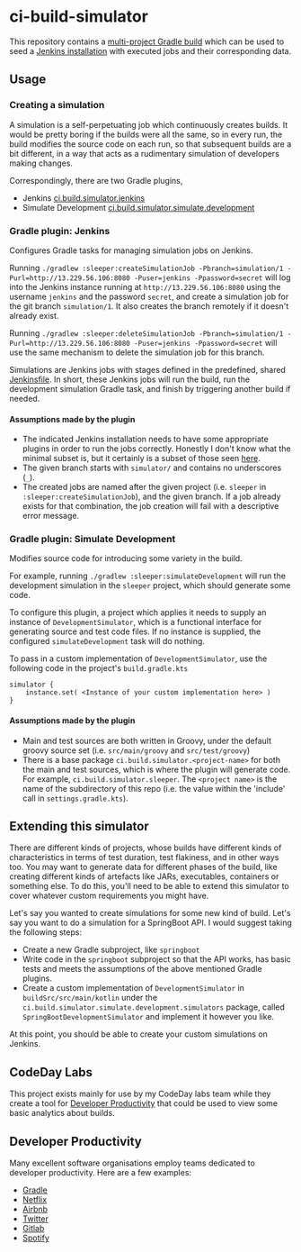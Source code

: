 # ci-build-simulator

This repository contains
a [multi-project Gradle build](https://docs.gradle.org/current/userguide/multi_project_builds.html#sec:creating_multi_project_builds)
which can be used to seed a [Jenkins installation](https://github.com/robmoore-i/JenkinsEC2) with executed jobs and
their corresponding data.

## Usage

### Creating a simulation

A simulation is a self-perpetuating job which continuously creates builds. It would be pretty boring if the builds were
all the same, so in every run, the build modifies the source code on each run, so that subsequent builds are a bit
different, in a way that acts as a rudimentary simulation of developers making changes.

Correspondingly, there are two Gradle plugins,

- Jenkins
  [ci.build.simulator.jenkins](buildSrc/src/main/kotlin/ci/build/simulator/jenkins)
- Simulate Development
  [ci.build.simulator.simulate.development](buildSrc/src/main/kotlin/ci/build/simulator/simulate/development)

### Gradle plugin: Jenkins

Configures Gradle tasks for managing simulation jobs on Jenkins.

Running `./gradlew :sleeper:createSimulationJob -Pbranch=simulation/1 -Purl=http://13.229.56.106:8080 -Puser=jenkins -Ppassword=secret`
will log into the Jenkins instance running at `http://13.229.56.106:8080` using the username `jenkins` and the password
`secret`, and create a simulation job for the git branch `simulation/1`. It also creates the branch remotely if it
doesn't already exist.

Running `./gradlew :sleeper:deleteSimulationJob -Pbranch=simulation/1 -Purl=http://13.229.56.106:8080 -Puser=jenkins -Ppassword=secret`
will use the same mechanism to delete the simulation job for this branch.

Simulations are Jenkins jobs with stages defined in the predefined, shared
[Jenkinsfile](buildSrc/src/main/resources/Jenkinsfile.groovy). In short, these Jenkins jobs will run the build, run the 
development simulation Gradle task, and finish by triggering another build if needed.

#### Assumptions made by the plugin

- The indicated Jenkins installation needs to have some appropriate plugins in order to run the jobs correctly. Honestly
  I don't know what the minimal subset is, but it certainly is a subset of those
  seen [here](https://github.com/robmoore-i/JenkinsEC2/blob/main/jenkins_install_plugins.sh#L17).
- The given branch starts with `simulator/` and contains no underscores (`_`).
- The created jobs are named after the given project (i.e. `sleeper` in `:sleeper:createSimulationJob`), and the given
  branch. If a job already exists for that combination, the job creation will fail with a descriptive error message.

### Gradle plugin: Simulate Development

Modifies source code for introducing some variety in the build.

For example, running `./gradlew :sleeper:simulateDevelopment` will run the development simulation in the `sleeper`
project, which should generate some code.

To configure this plugin, a project which applies it needs to supply an instance of `DevelopmentSimulator`, which is a
functional interface for generating source and test code files. If no instance is supplied, the configured
`simulateDevelopment` task will do nothing.

To pass in a custom implementation of `DevelopmentSimulator`, use the following code in the project's `build.gradle.kts`

```
simulator {
    instance.set( <Instance of your custom implementation here> )
}
```

#### Assumptions made by the plugin

- Main and test sources are both written in Groovy, under the default groovy source set
  (i.e. `src/main/groovy` and `src/test/groovy`)
- There is a base package `ci.build.simulator.<project-name>` for both the main and test sources, which is where the
  plugin will generate code. For example,
  `ci.build.simulator.sleeper`. The `<project name>` is the name of the subdirectory of this repo (i.e. the value within
  the 'include' call in `settings.gradle.kts`).

## Extending this simulator

There are different kinds of projects, whose builds have different kinds of characteristics in terms of test duration,
test flakiness, and in other ways too. You may want to generate data for different phases of the build, like creating
different kinds of artefacts like JARs, executables, containers or something else. To do this, you'll need to be able to
extend this simulator to cover whatever custom requirements you might have.

Let's say you wanted to create simulations for some new kind of build. Let's say you want to do a simulation for a
SpringBoot API. I would suggest taking the following steps:

- Create a new Gradle subproject, like `springboot`
- Write code in the `springboot` subproject so that the API works, has basic tests and meets the assumptions of the
  above mentioned Gradle plugins.
- Create a custom implementation of `DevelopmentSimulator` in `buildSrc/src/main/kotlin` under the
  `ci.build.simulator.simulate.development.simulators` package, called `SpringBootDevelopmentSimulator` and implement it
  however you like.

At this point, you should be able to create your custom simulations on Jenkins.

## CodeDay Labs

This project exists mainly for use by my CodeDay labs team while they create a tool for
[Developer Productivity](#developer-productivity) that could be used to view some basic analytics about builds.

## Developer Productivity

Many excellent software organisations employ teams dedicated to developer productivity. Here are a few examples:

- [Gradle](https://gradle.com/blog/top-three-reasons-to-launch-a-dedicated-developer-productivity-engineering-team/)
- [Netflix](https://jobs.netflix.com/jobs/59145792)
- [Airbnb](https://www.airbnb.com.sg/careers/departments/engineering/dev_infra)
- [Twitter](https://careers.twitter.com/en/work-for-twitter/202008/035a8b9d-3a5b-4156-bdeb-8042e4e06826/f46512c8-0ed2-4c9c-be08-bfbdae0fbcb8.html/staff-backend-engineer-developer-productivity-buildtools.html)
- [Gitlab](https://about.gitlab.com/handbook/engineering/quality/engineering-productivity-team/)
- [Spotify](https://engineering.atspotify.com/2020/08/27/how-we-improved-developer-productivity-for-our-devops-teams/)